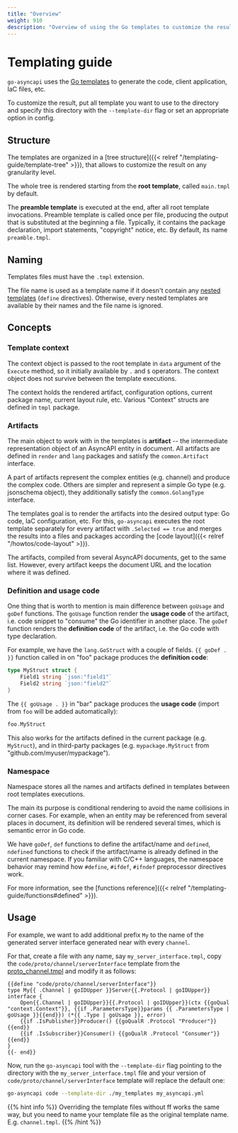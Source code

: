 ```yaml
---
title: "Overview"
weight: 910
description: "Overview of using the Go templates to customize the result produced by go-asyncapi"
---
```


# Templating guide

`go-asyncapi` uses the [Go templates](https://pkg.go.dev/text/template) to generate the code, client application, IaC files, etc.

To customize the result, put all template you want to use to the directory and specify this directory
with the `--template-dir` flag or set an appropriate option in config.

## Structure

The templates are organized in a [tree structure]({{< relref "/templating-guide/template-tree" >}}),
that allows to customize the result on any granularity level. 

The whole tree is rendered starting from the **root template**, called `main.tmpl` by default.

The **preamble template** is executed at the end, after all root template invocations. 
Preamble template is called once per file, producing the output that is substituted at the beginning a file. Typically,
it contains the package declaration, import statements, "copyright" notice, etc. By default, its name `preamble.tmpl`.

## Naming

Templates files must have the `.tmpl` extension.

The file name is used as a template name if it doesn't contain any
[nested templates](https://pkg.go.dev/text/template#hdr-Nested_template_definitions) (`define` directives).
Otherwise, every nested templates are available by their names and the file name is ignored.

## Concepts

### Template context

The context object is passed to the root template in `data` argument of the `Execute` method, so it initially
available by `.` and `$` operators. The context object does not survive between the template executions.

The context holds the rendered artifact, configuration options, current package name, current layout rule, etc. 
Various "Context" structs are defined in `tmpl` package.

### Artifacts

The main object to work with in the templates is **artifact** -- the intermediate representation 
object of an AsyncAPI entity in document. All artifacts are defined in `render` and `lang` packages and satisfy 
the `common.Artifact` interface.

A part of artifacts represent the complex entities (e.g. channel) and produce the complex code. 
Others are simpler and represent a simple Go type (e.g. jsonschema object), they additionally satisfy the 
`common.GolangType` interface.

The templates goal is to render the artifacts into the desired output type: Go code, IaC configuration, etc.
For this, `go-asyncapi` executes the root template separately for every artifact with `.Selected == true` and 
merges the results into a files and packages according the [code layout]({{< relref "/howtos/code-layout" >}}).

The artifacts, compiled from several AsyncAPI documents, get to the same list. However, every artifact keeps the document URL 
and the location where it was defined.

### Definition and usage code

One thing that is worth to mention is main difference between `goUsage` and `goDef` functions. The `goUsage`
function render the **usage code** of the artifact, i.e. code snippet to "consume" the Go identifier in another place.
The `goDef` function renders the **definition code** of the artifact, i.e. the Go code with type declaration.

For example, we have the `lang.GoStruct` with a couple of fields.
`{{ goDef . }}` function called in on "foo" package produces the **definition code**:

```go
type MyStruct struct {
    Field1 string `json:"field1"`
    Field2 string `json:"field2"`
}
```

The `{{ goUsage . }}` in "bar" package produces the **usage code** (import from `foo` will be added automatically):

```go
foo.MyStruct
```

This also works for the artifacts defined in the current package (e.g. `MyStruct`), and in 
third-party packages (e.g. `mypackage.MyStruct` from "github.com/myuser/mypackage").

### Namespace

Namespace stores all the names and artifacts defined in templates between root templates executions.

The main its purpose is conditional rendering to avoid the name collisions in corner cases. 
For example, when an entity may be referenced from several places in document, its definition will be rendered several 
times, which is semantic error in Go code.

We have `goDef`, `def` functions to define the artifact/name and `defined`, `ndefined` functions
to check if the artifact/name is already defined in the current namespace. If you familiar with C/C++ languages, 
the namespace behavior may remind how `#define`, `#ifdef`, `#ifndef` preprocessor directives work.

For more information, see the [functions reference]({{< relref "/templating-guide/functions#defined" >}}).

## Usage

For example, we want to add additional prefix `My` to the name of the generated server interface generated near with every 
`channel`.

For that, create a file with any name, say `my_server_interface.tmpl`, copy the `code/proto/channel/serverInterface`
template from the 
[proto_channel.tmpl](https://github.com/bdragon300/go-asyncapi/blob/master/templates/code/proto/proto_channel.tmpl)
and modify it as follows:

```gotemplate
{{define "code/proto/channel/serverInterface"}}
type My{{ .Channel | goIDUpper }}Server{{.Protocol | goIDUpper}} interface {
    Open{{.Channel | goIDUpper}}{{.Protocol | goIDUpper}}(ctx {{goQual "context.Context"}}, {{if .ParametersType}}params {{ .ParametersType | goUsage }}{{end}}) (*{{ .Type | goUsage }}, error)
    {{if .IsPublisher}}Producer() {{goQualR .Protocol "Producer"}}{{end}}
    {{if .IsSubscriber}}Consumer() {{goQualR .Protocol "Consumer"}}{{end}}
}
{{- end}}
```

Now, run the `go-asyncapi` tool with the `--template-dir` flag pointing to the directory with the `my_server_interface.tmpl` file
and your version of `code/proto/channel/serverInterface` template will replace the default one:

```bash
go-asyncapi code --template-dir ./my_templates my_asyncapi.yml
```

{{% hint info %}}
Overriding the template files without ff works the same way, but you need to name your template file as the original template name.
E.g. `channel.tmpl`.
{{% /hint %}}
